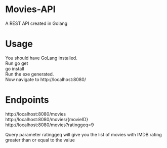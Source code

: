 # Movies-API
A REST API created in Golang

# Usage

You should have GoLang installed. <br />
Run go get <br />
go install <br />
Run the exe generated. <br />
Now navigate to http://localhost:8080/

# Endpoints

http://localhost:8080/movies <br />
http://localhost:8080/movies/{movieID} <br />
http://localhost:8080/movies?ratinggeq=9 <br />

Query parameter ratinggeq will give you the list of movies with IMDB rating greater than or equal to the value
